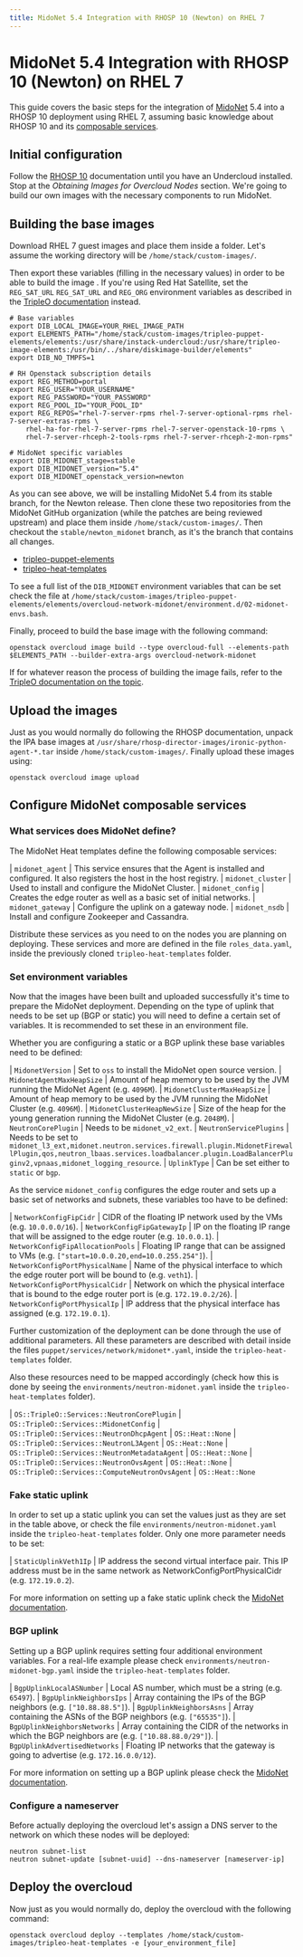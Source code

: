 ```yaml
---
title: MidoNet 5.4 Integration with RHOSP 10 (Newton) on RHEL 7
---
```


# MidoNet 5.4 Integration with RHOSP 10 (Newton) on RHEL 7


This guide covers the basic steps for the integration of [MidoNet][midonet]
5.4 into a RHOSP 10 deployment using RHEL 7, assuming basic knowledge about
RHOSP 10 and its [composable services][composable-services-docs].

## Initial configuration

Follow the [RHOSP 10][rhosp-10-docs] documentation until you have an Undercloud
installed. Stop at the _Obtaining Images for Overcloud Nodes_ section. We're
going to build our own images with the necessary components to run MidoNet.

## Building the base images

Download RHEL 7 guest images and place them inside a folder. Let's assume the
working directory will be `/home/stack/custom-images/`.

Then export these variables (filling in the necessary values) in order to be
able to build the image . If you're using Red Hat Satellite, set the 
`REG_SAT_URL` `REG_SAT_URL` and `REG_ORG` environment variables as described
in the [TripleO documentation][tripleo-deployment] instead.

```
# Base variables
export DIB_LOCAL_IMAGE=YOUR_RHEL_IMAGE_PATH
export ELEMENTS_PATH="/home/stack/custom-images/tripleo-puppet-elements/elements:/usr/share/instack-undercloud:/usr/share/tripleo-image-elements:/usr/bin/../share/diskimage-builder/elements"
export DIB_NO_TMPFS=1

# RH Openstack subscription details
export REG_METHOD=portal
export REG_USER="YOUR_USERNAME"
export REG_PASSWORD="YOUR_PASSWORD"
export REG_POOL_ID="YOUR_POOL_ID"
export REG_REPOS="rhel-7-server-rpms rhel-7-server-optional-rpms rhel-7-server-extras-rpms \
    rhel-ha-for-rhel-7-server-rpms rhel-7-server-openstack-10-rpms \
    rhel-7-server-rhceph-2-tools-rpms rhel-7-server-rhceph-2-mon-rpms"

# MidoNet specific variables
export DIB_MIDONET_stage=stable
export DIB_MIDONET_version="5.4"
export DIB_MIDONET_openstack_version=newton
```

As you can see above, we will be installing MidoNet 5.4 from its stable branch,
for the Newton release. Then clone these two repositories from the MidoNet
GitHub organization (while the patches are being reviewed upstream) and place
them inside `/home/stack/custom-images/`. Then checkout the
`stable/newton_midonet` branch, as it's the branch that contains all changes.

* [tripleo-puppet-elements][midonet-tpe]
* [tripleo-heat-templates][midonet-tht]

To see a full list of the `DIB_MIDONET` environment variables that can be set
check the file at `/home/stack/custom-images/tripleo-puppet-elements/elements/overcloud-network-midonet/environment.d/02-midonet-envs.bash`.

Finally, proceed to build the base image with the following command:

```
openstack overcloud image build --type overcloud-full --elements-path $ELEMENTS_PATH --builder-extra-args overcloud-network-midonet
```

If for whatever reason the process of building the image fails, refer to the
[TripleO documentation on the topic][tripleo-images].

## Upload the images

Just as you would normally do following the RHOSP documentation, unpack the IPA
base images at `/usr/share/rhosp-director-images/ironic-python-agent-*.tar`
inside `/home/stack/custom-images/`. Finally upload these images using:

```
openstack overcloud image upload
```

## Configure MidoNet composable services

### What services does MidoNet define?

The MidoNet Heat templates define the following composable services:

| `midonet_agent`   | This service ensures that the Agent is installed and configured. It also registers the host in the host registry.
| `midonet_cluster` | Used to install and configure the MidoNet Cluster.
| `midonet_config`  | Creates the edge router as well as a basic set of initial networks.
| `midonet_gateway` | Configure the uplink on a gateway node.
| `midonet_nsdb`    | Install and configure Zookeeper and Cassandra.

Distribute these services as you need to on the nodes you are planning on
deploying. These services and more are defined in the file `roles_data.yaml`,
inside the previously cloned `tripleo-heat-templates` folder.

### Set environment variables

Now that the images have been built and uploaded successfully it's time to
prepare the MidoNet deployment. Depending on the type of uplink that needs to
be set up (BGP or static) you will need to define a certain set of variables.
It is recommended to set these in an environment file.

Whether you are configuring a static or a BGP uplink these base variables need
to be defined:

| `MidonetVersion`            | Set to `oss` to install the MidoNet open source version.
| `MidonetAgentMaxHeapSize`   | Amount of heap memory to be used by the JVM running the MidoNet Agent (e.g. `4096M`).
| `MidonetClusterMaxHeapSize` | Amount of heap memory to be used by the JVM running the MidoNet Cluster (e.g. `4096M`).
| `MidonetClusterHeapNewSize` | Size of the heap for the young generation running the MidoNet Cluster (e.g. `2048M`).
| `NeutronCorePlugin`         | Needs to be `midonet_v2_ext`.
| `NeutronServicePlugins`     | Needs to be set to `midonet_l3_ext,midonet.neutron.services.firewall.plugin.MidonetFirewallPlugin,qos,neutron_lbaas.services.loadbalancer.plugin.LoadBalancerPluginv2,vpnaas,midonet_logging_resource`.
| `UplinkType`                | Can be set either to `static` or `bgp`.

As the service `midonet_config` configures the edge router and sets up a basic
set of networks and subnets, these variables too have to be defined:

| `NetworkConfigFipCidr`            | CIDR of the floating IP network used by the VMs (e.g. `10.0.0.0/16`).
| `NetworkConfigFipGatewayIp`       | IP on the floating IP range that will be assigned to the edge router (e.g. `10.0.0.1`).
| `NetworkConfigFipAllocationPools` | Floating IP range that can be assigned to VMs (e.g. `["start=10.0.0.20,end=10.0.255.254"]`).
| `NetworkConfigPortPhysicalName`   | Name of the physical interface to which the edge router port will be bound to (e.g. `veth1`).
| `NetworkConfigPortPhysicalCidr`   | Network on which the physical interface that is bound to the edge router port is (e.g. `172.19.0.2/26`).
| `NetworkConfigPortPhysicalIp`     | IP address that the physical interface has assigned (e.g. `172.19.0.1`).

Further customization of the deployment can be done through the use of
additional parameters. All these parameters are described with detail inside the
files `puppet/services/network/midonet*.yaml`, inside the `tripleo-heat-templates`
folder.

Also these resources need to be mapped accordingly (check how this is done by
seeing the `environments/neutron-midonet.yaml` inside the `tripleo-heat-templates`
folder).

| `OS::TripleO::Services::NeutronCorePlugin`      | `OS::TripleO::Services::MidonetConfig`
| `OS::TripleO::Services::NeutronDhcpAgent`       | `OS::Heat::None`
| `OS::TripleO::Services::NeutronL3Agent`         | `OS::Heat::None`
| `OS::TripleO::Services::NeutronMetadataAgent`   | `OS::Heat::None`
| `OS::TripleO::Services::NeutronOvsAgent`        | `OS::Heat::None`
| `OS::TripleO::Services::ComputeNeutronOvsAgent` | `OS::Heat::None`

### Fake static uplink

In order to set up a static uplink you can set the values just as they are set
in the table above, or check the file `environments/neutron-midonet.yaml` inside
the `tripleo-heat-templates` folder. Only one more parameter needs to be set:

| `StaticUplinkVeth1Ip` | IP address the second virtual interface pair. This IP address must be in the same network as NetworkConfigPortPhysicalCidr (e.g. `172.19.0.2`).

For more information on setting up a fake static uplink check the
[MidoNet documentation][midonet-static].

### BGP uplink

Setting up a BGP uplink requires setting four additional environment variables.
For a real-life example please check `environments/neutron-midonet-bgp.yaml`
inside the `tripleo-heat-templates` folder.

| `BgpUplinkLocalASNumber`      | Local AS number, which must be a string (e.g. `65497`).
| `BgpUplinkNeighborsIps`       | Array containing the IPs of the BGP neighbors (e.g. `["10.88.88.5"]`).
| `BgpUplinkNeighborsAsns`      | Array containing the ASNs of the BGP neighbors (e.g. `["65535"]`).
| `BgpUplinkNeighborsNetworks`  | Array containing the CIDR of the networks in which the BGP neighbors are (e.g. `["10.88.88.0/29"]`).
| `BgpUplinkAdvertisedNetworks` | Floating IP networks that the gateway is going to advertise (e.g. `172.16.0.0/12`).

For more information on setting up a BGP uplink please check the
[MidoNet documentation][midonet-bgp].


### Configure a nameserver

Before actually deploying the overcloud let's assign a DNS server to the network
on which these nodes will be deployed:

```
neutron subnet-list
neutron subnet-update [subnet-uuid] --dns-nameserver [nameserver-ip]
```

## Deploy the overcloud

Now just as you would normally do, deploy the overcloud with the following
command:

```
openstack overcloud deploy --templates /home/stack/custom-images/tripleo-heat-templates -e [your_environment_file]
```


[midonet]: https://www.midonet.org/
[composable-services-docs]: http://docs.openstack.org/developer/tripleo-docs/developer/tht_walkthrough/tht_walkthrough.html
[rhosp-10-docs]: https://access.redhat.com/documentation/en/red-hat-openstack-platform/10/paged/director-installation-and-usage/
[tripleo-images]: http://tripleo.org/troubleshooting/troubleshooting-image-build.html
[tripleo-deployment]: http://tripleo.org/basic_deployment/basic_deployment_cli.html#get-images
[midonet-tpe]: https://github.com/midonet/tripleo-puppet-elements
[midonet-tht]: https://github.com/midonet/tripleo-heat-templates
[midonet-static]: https://docs.midonet.org/docs/latest-en/operations-guide/content/static_setup.html
[midonet-bgp]: https://docs.midonet.org/docs/latest-en/operations-guide/content/bgp_setup.html

